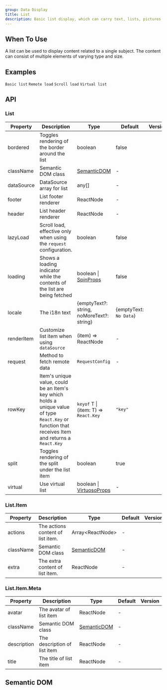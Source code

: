 ```yaml
---
group: Data Display
title: List
description: Basic list display, which can carry text, lists, pictures, paragraphs.
---
```


## When To Use

A list can be used to display content related to a single subject. The content can consist of multiple elements of varying type and size.

## Examples

<!-- prettier-ignore -->
<code src="./demo/basic.tsx">Basic list</code>
<code src="./demo/remote-load.tsx">Remote load</code>
<code src="./demo/scroll-load.tsx">Scroll load</code>
<code src="./demo/virtual-list.tsx">Virtual list</code>

## API

### List

| Property | Description | Type | Default | Version |
| --- | --- | --- | --- | --- |
| bordered | Toggles rendering of the border around the list | boolean | false |  |
| className | Semantic DOM class | [SemanticDOM](#semantic-dom) | - |  |
| dataSource | DataSource array for list | any\[] | - |  |
| footer | List footer renderer | ReactNode | - |  |
| header | List header renderer | ReactNode | - |  |
| lazyLoad | Scroll load, effective only when using the `request` configuration. | boolean | false |  |
| loading | Shows a loading indicator while the contents of the list are being fetched | boolean \| [SpinProps](/components/spin/#api) | false |  |
| locale | The i18n text | {emptyText?: string, noMoreText?: string} | {emptyText: `No Data`} |  |
| renderItem | Customize list item when using `dataSource` | (item) => ReactNode | - |  |
| request | Method to fetch remote data | `RequestConfig` | - |  |
| rowKey | Item's unique value, could be an Item's key which holds a unique value of type `React.Key` or function that receives Item and returns a `React.Key` | `keyof` T \| (item: T) => `React.Key` | `"key"` |  |
| split | Toggles rendering of the split under the list item | boolean | true |  |
| virtual | Use virtual list | boolean \| [VirtuosoProps](https://virtuoso.dev/virtuoso-api/interfaces/VirtuosoProps/) | - |  |

### List.Item

| Property  | Description                       | Type                         | Default | Version |
| --------- | --------------------------------- | ---------------------------- | ------- | ------- |
| actions   | The actions content of list item. | Array&lt;ReactNode>          | -       |         |
| className | Semantic DOM class                | [SemanticDOM](#semantic-dom) | -       |         |
| extra     | The extra content of list item.   | ReactNode                    | -       |         |

### List.Item.Meta

| Property    | Description                  | Type                         | Default | Version |
| ----------- | ---------------------------- | ---------------------------- | ------- | ------- |
| avatar      | The avatar of list item      | ReactNode                    | -       |         |
| className   | Semantic DOM class           | [SemanticDOM](#semantic-dom) | -       |         |
| description | The description of list item | ReactNode                    | -       |         |
| title       | The title of list item       | ReactNode                    | -       |         |

## Semantic DOM

<code src="./demo/_semantic.tsx" simplify></code>
